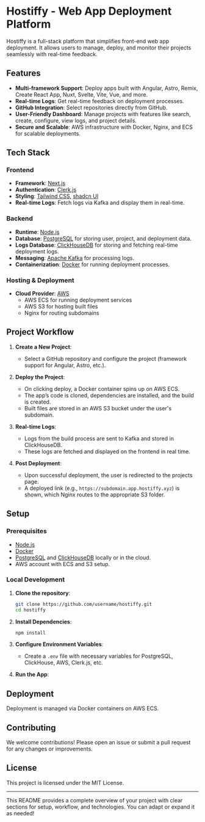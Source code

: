 # Hostiffy - Web App Deployment Platform

Hostiffy is a full-stack platform that simplifies front-end web app deployment. It allows users to manage, deploy, and monitor their projects seamlessly with real-time feedback.

## Features

- **Multi-framework Support**: Deploy apps built with Angular, Astro, Remix, Create React App, Nuxt, Svelte, Vite, Vue, and more.
- **Real-time Logs**: Get real-time feedback on deployment processes.
- **GitHub Integration**: Select repositories directly from GitHub.
- **User-Friendly Dashboard**: Manage projects with features like search, create, configure, view logs, and project details.
- **Secure and Scalable**: AWS infrastructure with Docker, Nginx, and ECS for scalable deployments.

## Tech Stack

### Frontend
- **Framework**: [Next.js](https://nextjs.org)
- **Authentication**: [Clerk.js](https://clerk.dev)
- **Styling**: [Tailwind CSS](https://tailwindcss.com), [shadcn UI](https://shadcn.dev)
- **Real-time Logs**: Fetch logs via Kafka and display them in real-time.

### Backend
- **Runtime**: [Node.js](https://nodejs.org)
- **Database**: [PostgreSQL](https://www.postgresql.org) for storing user, project, and deployment data.
- **Logs Database**: [ClickHouseDB](https://clickhouse.com) for storing and fetching real-time deployment logs.
- **Messaging**: [Apache Kafka](https://kafka.apache.org) for processing logs.
- **Containerization**: [Docker](https://www.docker.com) for running deployment processes.

### Hosting & Deployment
- **Cloud Provider**: [AWS](https://aws.amazon.com)
  - AWS ECS for running deployment services
  - AWS S3 for hosting built files
  - Nginx for routing subdomains

## Project Workflow

1. **Create a New Project**:
   - Select a GitHub repository and configure the project (framework support for Angular, Astro, etc.).
   
2. **Deploy the Project**:
   - On clicking deploy, a Docker container spins up on AWS ECS.
   - The app’s code is cloned, dependencies are installed, and the build is created.
   - Built files are stored in an AWS S3 bucket under the user's subdomain.

3. **Real-time Logs**:
   - Logs from the build process are sent to Kafka and stored in ClickHouseDB.
   - These logs are fetched and displayed on the frontend in real time.

4. **Post Deployment**:
   - Upon successful deployment, the user is redirected to the projects page.
   - A deployed link (e.g., `https://subdomain.app.hostiffy.xyz`) is shown, which Nginx routes to the appropriate S3 folder.

## Setup

### Prerequisites

- [Node.js](https://nodejs.org)
- [Docker](https://www.docker.com)
- [PostgreSQL](https://www.postgresql.org) and [ClickHouseDB](https://clickhouse.com) locally or in the cloud.
- AWS account with ECS and S3 setup.

### Local Development

1. **Clone the repository**:
   ```bash
   git clone https://github.com/username/hostiffy.git
   cd hostiffy
   ```

2. **Install Dependencies**:
   ```bash
   npm install
   ```

3. **Configure Environment Variables**:
   - Create a `.env` file with necessary variables for PostgreSQL, ClickHouse, AWS, Clerk.js, etc.

4. **Run the App**:


## Deployment

Deployment is managed via Docker containers on AWS ECS.

## Contributing

We welcome contributions! Please open an issue or submit a pull request for any changes or improvements.

## License

This project is licensed under the MIT License.

---

This README provides a complete overview of your project with clear sections for setup, workflow, and technologies. You can adapt or expand it as needed!
